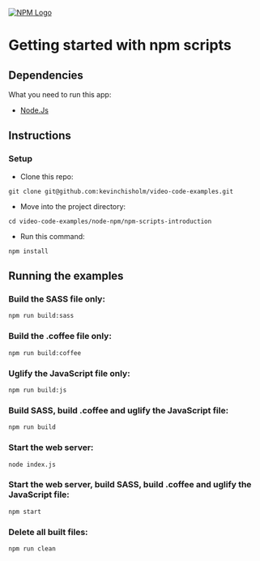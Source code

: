 [![NPM Logo](http://sub1.kevinchisholm.com/blog/images/npm-logo-100.png)](https://blog.kevinchisholm.com)

# Getting started with npm scripts

## Dependencies

What you need to run this app:

* [Node.Js](https://nodejs.org)

## Instructions

### Setup

* Clone this repo:

````
git clone git@github.com:kevinchisholm/video-code-examples.git
````

* Move into the project directory:

```
cd video-code-examples/node-npm/npm-scripts-introduction
```

* Run this command:

````
npm install
````

## Running the examples

### Build the SASS file only:

````
npm run build:sass
````

### Build the .coffee file only:

````
npm run build:coffee
````

### Uglify the JavaScript file only:

````
npm run build:js
````

### Build SASS, build .coffee and uglify the JavaScript file:

````
npm run build
````

### Start the web server:

````
node index.js
````

### Start the web server, build SASS, build .coffee and uglify the JavaScript file:

````
npm start
````

### Delete all built files:

````
npm run clean
````












